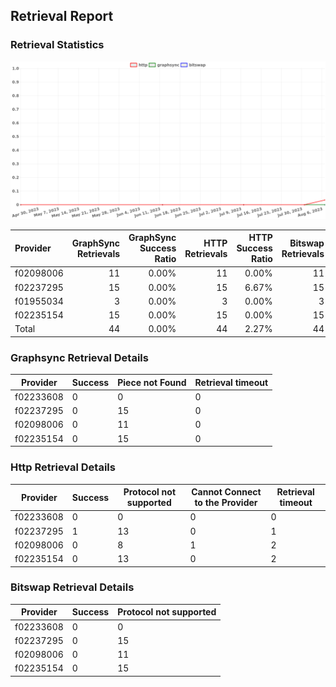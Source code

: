 ## Retrieval Report
### Retrieval Statistics
<img src="https://raw.githubusercontent.com/data-preservation-programs/filplus-checker-assets/main/filecoin-project/filecoin-plus-large-datasets/issues/1485/1691624971551.png"/>

| Provider  | GraphSync Retrievals | GraphSync Success Ratio | HTTP Retrievals | HTTP Success Ratio | Bitswap Retrievals | Bitswap Success Ratio |
| :-------- | -------------------: | ----------------------: | --------------: | -----------------: | -----------------: | --------------------: |
| f02098006 |                   11 |                   0.00% |              11 |              0.00% |                 11 |                 0.00% |
| f02237295 |                   15 |                   0.00% |              15 |              6.67% |                 15 |                 0.00% |
| f01955034 |                    3 |                   0.00% |               3 |              0.00% |                  3 |                 0.00% |
| f02235154 |                   15 |                   0.00% |              15 |              0.00% |                 15 |                 0.00% |
| Total     |                   44 |                   0.00% |              44 |              2.27% |                 44 |                 0.00% |

### Graphsync Retrieval Details
| Provider  | Success | Piece not Found | Retrieval timeout |
| --------- | ------- | --------------- | ----------------- |
| f02233608 | 0       | 0               | 0                 |
| f02237295 | 0       | 15              | 0                 |
| f02098006 | 0       | 11              | 0                 |
| f02235154 | 0       | 15              | 0                 |

### Http Retrieval Details
| Provider  | Success | Protocol not supported | Cannot Connect to the Provider | Retrieval timeout |
| --------- | ------- | ---------------------- | ------------------------------ | ----------------- |
| f02233608 | 0       | 0                      | 0                              | 0                 |
| f02237295 | 1       | 13                     | 0                              | 1                 |
| f02098006 | 0       | 8                      | 1                              | 2                 |
| f02235154 | 0       | 13                     | 0                              | 2                 |

### Bitswap Retrieval Details
| Provider  | Success | Protocol not supported |
| --------- | ------- | ---------------------- |
| f02233608 | 0       | 0                      |
| f02237295 | 0       | 15                     |
| f02098006 | 0       | 11                     |
| f02235154 | 0       | 15                     |
